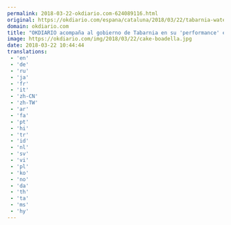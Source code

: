 ```yaml
---
permalink: 2018-03-22-okdiario.com-624089116.html
original: https://okdiario.com/espana/cataluna/2018/03/22/tabarnia-waterloo-albert-boadella-carles-puigdemont-2002376
domain: okdiario.com
title: "OKDIARIO acompaña al gobierno de Tabarnia en su 'performance' en la \"rue Estremera 155" de Waterloo"
image: https://okdiario.com/img/2018/03/22/cake-boadella.jpg
date: 2018-03-22 10:44:44
translations: 
 - 'en'
 - 'de'
 - 'ru'
 - 'ja'
 - 'fr'
 - 'it'
 - 'zh-CN'
 - 'zh-TW'
 - 'ar'
 - 'fa'
 - 'pt'
 - 'hi'
 - 'tr'
 - 'id'
 - 'nl'
 - 'sv'
 - 'vi'
 - 'pl'
 - 'ko'
 - 'no'
 - 'da'
 - 'th'
 - 'ta'
 - 'ms'
 - 'hy'
---
```


